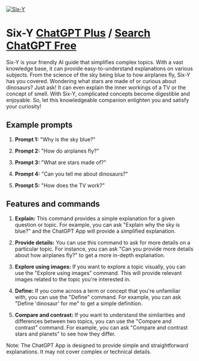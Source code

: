 
[![Six-Y](https://files.oaiusercontent.com/file-nTeiaRC8DLBf8c7EbdgVnNVE?se=2123-10-16T21%3A07%3A24Z&sp=r&sv=2021-08-06&sr=b&rscc=max-age%3D31536000%2C%20immutable&rscd=attachment%3B%20filename%3Db42c831b-406e-4e20-a617-2b46c9b8c5a8.png&sig=qUzWW/meQTIuQ/6oliICa4ub7LfIBDt3EXG1XhFrSIc%3D)](https://chat.openai.com/g/g-nMt5YfTeF-six-y)

# Six-Y [ChatGPT Plus](https://chat.openai.com/g/g-nMt5YfTeF-six-y) / [Search ChatGPT Free](https://gptcall.net/index.html#/?search=Six-Y)

Six-Y is your friendly AI guide that simplifies complex topics. With a vast knowledge base, it can provide easy-to-understand explanations on various subjects. From the science of the sky being blue to how airplanes fly, Six-Y has you covered. Wondering what stars are made of or curious about dinosaurs? Just ask! It can even explain the inner workings of a TV or the concept of smell. With Six-Y, complicated concepts become digestible and enjoyable. So, let this knowledgeable companion enlighten you and satisfy your curiosity!

## Example prompts

1. **Prompt 1:** "Why is the sky blue?"

2. **Prompt 2:** "How do airplanes fly?"

3. **Prompt 3:** "What are stars made of?"

4. **Prompt 4:** "Can you tell me about dinosaurs?"

5. **Prompt 5:** "How does the TV work?"

## Features and commands

1. **Explain:** This command provides a simple explanation for a given question or topic. For example, you can ask "Explain why the sky is blue?" and the ChatGPT App will provide a simplified explanation.

2. **Provide details:** You can use this command to ask for more details on a particular topic. For instance, you can ask "Can you provide more details about how airplanes fly?" to get a more in-depth explanation.

3. **Explore using images:** If you want to explore a topic visually, you can use the "Explore using images" command. This will provide relevant images related to the topic you're interested in.

4. **Define:** If you come across a term or concept that you're unfamiliar with, you can use the "Define" command. For example, you can ask "Define 'dinosaur' for me" to get a simple definition.

5. **Compare and contrast:** If you want to understand the similarities and differences between two topics, you can use the "Compare and contrast" command. For example, you can ask "Compare and contrast stars and planets" to see how they differ.

Note: The ChatGPT App is designed to provide simple and straightforward explanations. It may not cover complex or technical details.


